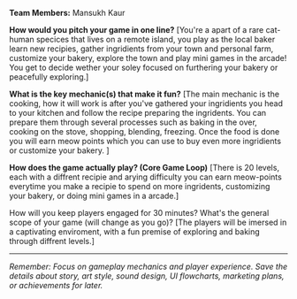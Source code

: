**Team Members:** Mansukh Kaur

**How would you pitch your game in one line?**
[You're a apart of a rare cat-human specices that lives on a remote island, you play as the local baker learn new recipies, gather ingridients from your town and personal farm, customize your bakery, explore the town and play mini games in the arcade! You get to decide wether your soley focused on furthering your bakery or peacefully exploring.]

**What is the key mechanic(s) that make it fun?**
[The main mechanic is the cooking, how it will work is after you've gathered your ingridients you head to your kitchen and follow the recipe preparing the ingridents. You can prepare them through several processes such as baking in the over, cooking on the stove, shopping, blending, freezing. Once the food is done you will earn meow points which you can use to buy even more ingridients or customize your bakery. ]

**How does the game actually play? (Core Game Loop)**
[There is 20 levels, each with a diffrent recipie and arying difficulty you can earn meow-points everytime you make a recipie to spend on more ingridents, customizing your bakery, or doing mini games in a arcade.]

How will you keep players engaged for 30 minutes? What's the general scope of your game (will change as you go)?
[The players will be imersed in a captivating enviroment, with a fun premise of exploring and baking through diffrent levels.]

---
*Remember: Focus on gameplay mechanics and player experience. Save the details about story, art style, sound design, UI flowcharts, marketing plans, or achievements for later.*

